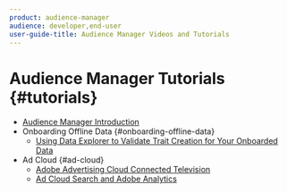 ```yaml
---
product: audience-manager
audience: developer,end-user
user-guide-title: Audience Manager Videos and Tutorials
---
```


# Audience Manager Tutorials {#tutorials}

+ [Audience Manager Introduction](introduction.md)
+ Onboarding Offline Data {#onboarding-offline-data}
  + [Using Data Explorer to Validate Trait Creation for Your Onboarded Data](onboarding-offline-data/validate-onboarded-traits-data-explorer-feature-video-use.md)
+ Ad Cloud {#ad-cloud}
  + [Adobe Advertising Cloud Connected Television](ad-cloud/ad-cloud-connected-television-video-use.md)
  + [Ad Cloud Search and Adobe Analytics](ad-cloud/ad-cloud-search-and-adobe-analytics-video-use.md)

